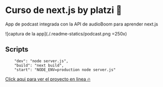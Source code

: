 # Curso de next.js by platzi 🚀

App de podcast integrada con la API de audioBoom para aprender next.js 


![captura de la app](./.readme-statics/podcast.png =250x)


## Scripts

```
    "dev": "node server.js",
    "build": "next build",
    "start": "NODE_ENV=production node server.js"
````


[Click aqui para ver el proyecto en linea 🔥](https://podcast.lfotecam.now.sh/)
